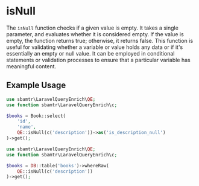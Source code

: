 # isNull

The `isNull` function checks if a given value is empty. It takes a single parameter, and evaluates whether it is
considered empty. If the value is empty, the function returns true; otherwise, it returns false. This function is useful
for validating whether a variable or value holds any data or if it's essentially an empty or null value. It can be
employed in conditional statements or validation processes to ensure that a particular variable has meaningful content.

## Example Usage

```php
use sbamtr\LaravelQueryEnrich\QE;
use function sbamtr\LaravelQueryEnrich\c;

$books = Book::select(
    'id',
    'name',
    QE::isNull(c('description'))->as('is_description_null')
)->get();
```

```php
use sbamtr\LaravelQueryEnrich\QE;
use function sbamtr\LaravelQueryEnrich\c;

$books = DB::table('books')->whereRaw(
    QE::isNull(c('description'))
)->get();
```
